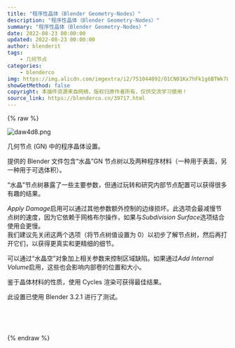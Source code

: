 ```yaml
---
title: "程序性晶体（Blender Geometry-Nodes）"
description: "程序性晶体（Blender Geometry-Nodes）"
summary: "程序性晶体（Blender Geometry-Nodes）"
date: 2022-08-23 00:00:00
updated: 2022-08-23 00:00:00
author: blenderit
tags: 
    - 几何节点
categories:
    - blenderco
img: https://img.alicdn.com/imgextra/i2/751044092/O1CN01Kx7hFk1g6BTWk7LSM_!!751044092.png
showGetMethod: false
copyright: 本插件资源来自网络，版权归原作者所有，仅供交流学习使用！
source_link: https://blenderco.cn/39717.html
---
```


{% raw %}
<p><img src="https://img.alicdn.com/imgextra/i2/751044092/O1CN01Kx7hFk1g6BTWk7LSM_!!751044092.png" alt="daw4d8.png"></p><section>
<section data-tools="135编辑器" data-id="95198">
<section data-width="100%">
<section>
<section>
<section>几何节点 (GN) 中的程序晶体设置。
<p>提供的 Blender 文件包含“水晶”GN 节点树以及两种程序材料（一种用于表面，另一种用于可选体积）。</p>
<p>“水晶”节点树暴露了一些主要参数，但通过玩转和研究内部节点配置可以获得很多有趣的结果。</p>
<p><em>Apply Damage</em>启用可以通过其他参数额外控制的边缘损坏。此选项会最减慢节点树的速度，因为它依赖于网格布尔操作，如果与<em>Subdivision Surface</em>选项结合使用会更慢。<br>
我们建议先关闭这两个选项（将节点树值设置为 0）以初步了解节点树，然后再打开它们，以获得更真实和更精细的细节。</p>
<p>可以通过“水晶空”对象加上相关参数来控制区域缺陷。如果通过<em>Add Internal Volume</em>启用，这些也会影响内部卷的位置和大小。</p>
<p>鉴于晶体材料的性质，使用 Cycles 渲染可获得最佳结果。</p>
<p>此设置已使用 Blender 3.2.1 进行了测试。</p>
</section>
</section>
</section>
</section>
</section>
</section><section>
</section><p> </p><p> </p>
<div style="display: none">blenderco</div>
{% endraw %}